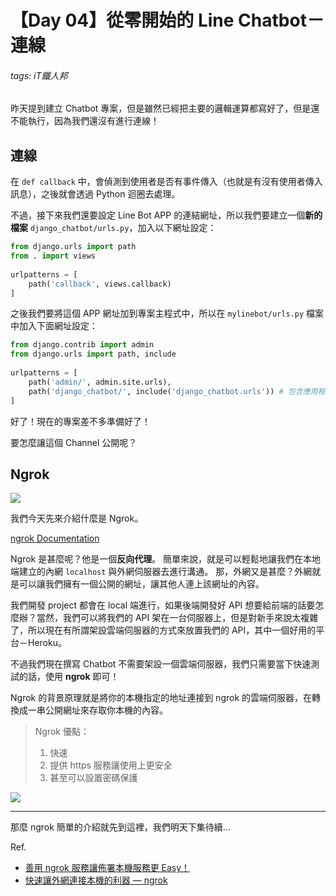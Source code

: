 # 【Day 04】從零開始的 Line Chatbot－連線
###### tags: iT鐵人邦
昨天提到建立 Chatbot 專案，但是雖然已經把主要的邏輯運算都寫好了，但是還不能執行，因為我們還沒有進行連線！

## 連線

在 `def callback` 中，會偵測到使用者是否有事件傳入（也就是有沒有使用者傳入訊息），之後就會透過 Python 迴圈去處理。

不過，接下來我們還要設定 Line Bot APP 的連結網址，所以我們要建立一個**新的檔案** `django_chatbot/urls.py`，加入以下網址設定：

```python
from django.urls import path
from . import views
 
urlpatterns = [
    path('callback', views.callback)
]
```

之後我們要將這個 APP 網址加到專案主程式中，所以在 `mylinebot/urls.py` 檔案中加入下面網址設定：

```python
from django.contrib import admin
from django.urls import path, include
 
urlpatterns = [
    path('admin/', admin.site.urls),
    path('django_chatbot/', include('django_chatbot.urls')) # 包含應用程式的網址
]
```

好了！現在的專案差不多準備好了！

要怎麼讓這個 Channel 公開呢？

## Ngrok

![](https://i.imgur.com/fDkTbw8.png)

我們今天先來介紹什麼是 Ngrok。

[ngrok Documentation](https://ngrok.com/docs)

Ngrok 是甚麼呢？他是一個**反向代理**。
簡單來說，就是可以輕鬆地讓我們在本地端建立的內網 `localhost` 與外網伺服器去進行溝通。
那，外網又是甚麼？外網就是可以讓我們擁有一個公開的網址，讓其他人連上該網址的內容。

我們開發 project 都會在 local 端進行，如果後端開發好 API 想要給前端的話要怎麼辦？當然，我們可以將我們的 API 架在一台伺服器上，但是對新手來說太複雜了，所以現在有所謂架設雲端伺服器的方式來放置我們的 API，其中一個好用的平台－Heroku。

不過我們現在撰寫 Chatbot 不需要架設一個雲端伺服器，我們只需要當下快速測試的話，使用 **ngrok** 即可！

Ngrok 的背景原理就是將你的本機指定的地址連接到 ngrok 的雲端伺服器，在轉換成一串公開網址來存取你本機的內容。

> Ngrok 優點：
> 1. 快速
> 2. 提供 https 服務讓使用上更安全
> 3. 甚至可以設置密碼保護

![](https://i.imgur.com/MVyO3Q4.png)


---

那麼 ngrok 簡單的介紹就先到這裡，我們明天下集待續...

Ref.

+ [善用 ngrok 服務讓佈署本機服務更 Easy！](https://aidaidme.com/ngrok-deploy-to-network/)
+ [快速讓外網連接本機的利器 — ngrok](https://medium.com/%E4%BC%81%E9%B5%9D%E4%B9%9F%E6%87%82%E7%A8%8B%E5%BC%8F%E8%A8%AD%E8%A8%88/%E5%BF%AB%E9%80%9F%E8%AE%93%E5%A4%96%E7%B6%B2%E9%80%A3%E6%8E%A5%E6%9C%AC%E6%A9%9F%E7%9A%84%E5%88%A9%E5%99%A8-ngrok-ac92f792e1f0)